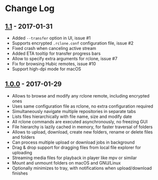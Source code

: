 # Change Log

## [1.1] - 2017-01-31
- Added `--transfer` option in UI, issue #1
- Supports encrypted `.rclone.conf` configuration file, issue #2
- Fixed crash when canceling active stream
- Added ETA tooltip for transfer progress bars
- Allow to specify extra arguments for rclone, issue #7
- Fix for browsing Hubic remotes, issue #10
- Support high-dpi mode for macOS

## [1.0.0] - 2017-01-29
- Allows to browse and modify any rclone remote, including encrypted ones
- Uses same configuration file as rclone, no extra configuration required
- Simultaneously navigate multiple repositories in separate tabs
- Lists files hierarchically with file name, size and modify date
- All rclone commands are executed asynchronously, no freezing GUI
- File hierarchy is lazily cached in memory, for faster traversal of folders
- Allows to upload, download, create new folders, rename or delete files and folders
- Can process multiple upload or download jobs in background
- Drag & drop support for dragging files from local file explorer for uploading
- Streaming media files for playback in player like mpv or similar
- Mount and unmount folders on macOS and GNU/Linux
- Optionally minimizes to tray, with notifications when upload/download finishes

[1.1]: https://github.com/mmozeiko/RcloneBrowser/releases/tag/1.1
[1.0.0]: https://github.com/mmozeiko/RcloneBrowser/releases/tag/1.0.0
